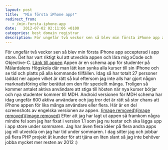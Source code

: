 ```yaml
---
layout: post
title:  "Min första iPhone app!"
redirect_from:
   - /min-forsta-iphone-app
date:   2012-07-02 02:11:06 +0100
categories: best domain registrar
description: För ungefär två veckor sen så blev min första iPhone app accepterad i app store. Det har vart riktigt kul att utveckla appen och lära mig xCode och Objective-C.
---
```


För ungefär två veckor sen så blev min första iPhone app accepterad i app store. Det har vart riktigt kul att utveckla appen och lära mig xCode och Objective-C. [Länk till appen](http://itunes.apple.com/us/app/mdh-schedule/id525266784?mt=8 "MDH Schema") Appen är en schema app för studenter på Mälardalens Högskola där man lätt kan synka alla kurser till sin iPhone och se tid och platts på alla kommande tillfällen. Idag så har totalt 27 personer laddat ner appen vilket är rätt så kul eftersom jag inte alls har gjort någon marknadsföring eller berättat om den för speciellt många. Troligen så kommer antalet aktiva användare att stiga till hösten när nya kurser börjar och nya studenter kommer till MDH. Android versionen för MDH schema har idag ungefär 600 aktiva användare och jag tror det är rätt så stor chans att iPhone appen för lika många användare eller flera. Här är en del screenshots av engelska versionen av appen. [(image removed)](http://markustenghamn.se/wp-content/uploads/2012/06/6tI3N2rFnTCY4i9ony2FRw-temp-upload.denaexot.320x480-75.jpg)[(image removed)](http://markustenghamn.se/wp-content/uploads/2012/06/6tI3N2rFnTCY4i9ony2FRw-temp-upload.awcldwtf.320x480-75.jpg)[(image removed)](http://markustenghamn.se/wp-content/uploads/2012/06/6tI3N2rFnTCY4i9ony2FRw-temp-upload.wfbtmqre.320x480-75.jpg) Efter att jag har lagt ut appen så framkom några mindre fel som jag har fixat i version 1.1 som jag nu testar och ska lägga upp i app store under sommaren. Jag har även flera idéer på flera andra apps jag vill utveckla om jag har tid under sommaren. I dag sitter jag och jobbar på flera PHP projekt åt kunder för att tjäna en liten slant så jag inte behöver jobba mycket mer resten av 2012 :)